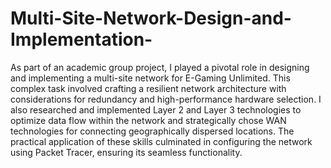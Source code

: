 # Multi-Site-Network-Design-and-Implementation-
As part of an academic group project, I played a pivotal role in designing and implementing a multi-site network for E-Gaming Unlimited. This complex task involved crafting a resilient network architecture with considerations for redundancy and high-performance hardware selection. I also researched and implemented Layer 2 and Layer 3 technologies to optimize data flow within the network and strategically chose WAN technologies for connecting geographically dispersed locations. The practical application of these skills culminated in configuring the network using Packet Tracer, ensuring its seamless functionality.
